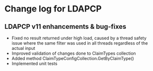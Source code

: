 # Change log for LDAPCP

## LDAPCP v11 enhancements & bug-fixes

* Fixed no result returned under high load, caused by a thread safety issue where the same filter was used in all threads regardless of the actual input
* Improved validation of changes done to ClaimTypes collection
* Added method ClaimTypeConfigCollection.GetByClaimType()
* Implemented unit tests
